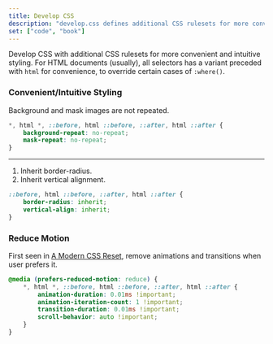 ```yaml
---
title: Develop CSS
description: "develop.css defines additional CSS rulesets for more convenient and intuitive styling."
set: ["code", "book"]
---
```


Develop CSS with additional CSS rulesets for more convenient and intuitive styling. For HTML documents (usually), all selectors has a variant preceded with `html` for convenience, to override certain cases of `:where()`.

### Convenient/Intuitive Styling

Background and mask images are not repeated.

```css
*, html *, ::before, html ::before, ::after, html ::after {
	background-repeat: no-repeat;
	mask-repeat: no-repeat;
}
```

---

1. Inherit border-radius.
2. Inherit vertical alignment.

```css
::before, html ::before, ::after, html ::after {
	border-radius: inherit;
	vertical-align: inherit;
}
```

### Reduce Motion

First seen in [A Modern CSS Reset][amcr],
remove animations and transitions when user prefers it.

```css
@media (prefers-reduced-motion: reduce) {
	*, html *, ::before, html ::before, ::after, html ::after {
		animation-duration: 0.01ms !important;
		animation-iteration-count: 1 !important;
		transition-duration: 0.01ms !important;
		scroll-behavior: auto !important;
	}
}
```

<!--
### Notes

- Think about what CSS is/can be used to, and in what order from basic to advanced sites/apps: typography, layouts, usability, accessibility, more typography and graphical design, animations, 3D rendering.

- If all needed elements where to be normalized across browsers, that would cause a lot of unused code for most apps and sites. Rather style those elements when they are used a lot. Perhaps it can be code-split. It obviously results in more focused and lean CSS when only what really needs correction is styled.
-->

[amcr]: https://piccalil.li/blog/a-modern-css-reset/
[cc]: https://cube.fyi/
[cr]: https://github.com/jensimmons/cssremedy
[mn]: https://github.com/sindresorhus/modern-normalize
[ms]: https://some.makeup/style
[nc]: https://github.com/necolas/normalize.css/
[op]: https://open-props.style/
[sc]: https://github.com/csstools/sanitize.css

<script>
	import Details from "$lib/Details.svelte"
</script>
